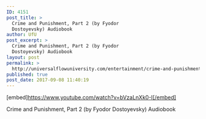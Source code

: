 ```yaml
---
ID: 4151
post_title: >
  Crime and Punishment, Part 2 (by Fyodor
  Dostoyevsky) Audiobook
author: UfU
post_excerpt: >
  Crime and Punishment, Part 2 (by Fyodor
  Dostoyevsky) Audiobook
layout: post
permalink: >
  http://universalflowuniversity.com/entertainment/crime-and-punishment-part-2-by-fyodor-dostoyevsky-audiobook/
published: true
post_date: 2017-09-08 11:40:19
---
```

[embed]https://www.youtube.com/watch?v=bVzaLnXk0-I[/embed]<br>
<p>Crime and Punishment, Part 2 (by Fyodor Dostoyevsky) Audiobook</p>